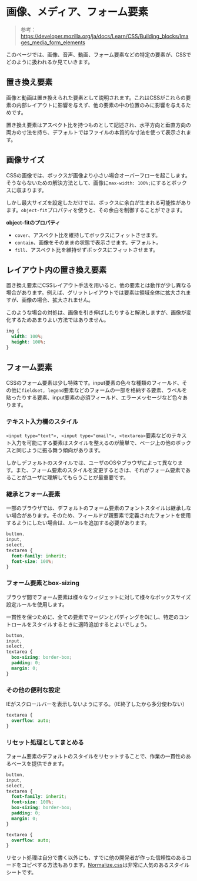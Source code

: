# 画像、メディア、フォーム要素

> 参考：https://developer.mozilla.org/ja/docs/Learn/CSS/Building_blocks/Images_media_form_elements

このページでは、画像、音声、動画、フォーム要素などの特定の要素が、CSSでどのように扱われるか見ていきます。

## 置き換え要素

画像と動画は置き換えられた要素として説明されます。これはCSSがこれらの要素の内部レイアウトに影響を与えず、他の要素の中の位置のみに影響を与えるためです。

置き換え要素はアスペクト比を持つものとして記述され、水平方向と垂直方向の両方の寸法を持ち、デフォルトではファイルの本質的な寸法を使って表示されます。

## 画像サイズ

CSSの画像では、ボックスが画像より小さい場合オーバーフローを起こします。そうならないための解決方法として、画像に`max-width: 100%;`にするとボックスに収まります。

しかし最大サイズを設定しただけでは、ボックスに余白が生まれる可能性があります。`object-fit`プロパティを使うと、その余白を制御することができます。

**object-fitのプロパティ**

- `cover`、アスペクト比を維持してボックスにフィットさせます。
- `contain`、画像をそのままの状態で表示させます。デフォルト。
- `fill`、アスペクト比を維持せずボックスにフィットさせます。

## レイアウト内の置き換え要素

置き換え要素にCSSレイアウト手法を用いると、他の要素とは動作が少し異なる場合があります。例えば、グリットレイアウトでは要素は領域全体に拡大されますが、画像の場合、拡大されません。

このような場合の対処は、画像を引き伸ばしたりすると解決しますが、画像が変化するためあまりよい方法ではありません。

```css
img {
  width: 100%;
  height: 100%;
}
```

## フォーム要素

CSSのフォーム要素は少し特殊です。input要素の色々な種類のフィールド、その他に`fieldset, legend`要素などのフォームの一部を格納する要素、ラベルを貼ったりする要素、input要素の必須フィールド、エラーメッセージなど色々あります。

### テキスト入力欄のスタイル

`<input type="text">, <input type="email">, <textarea>`要素などのテキスト入力を可能にする要素はスタイルを整えるのが簡単で、ページ上の他のボックスと同じように振る舞う傾向があります。

しかしデフォルトのスタイルでは、ユーザのOSやブラウザによって異なります。また、フォーム要素のスタイルを変更するときは、それがフォーム要素であることがユーザに理解してもらうことが最重要です。

### 継承とフォーム要素

一部のブラウザでは、デフォルトのフォーム要素のフォントスタイルは継承しない場合があります。そのため、フィールドが親要素で定義されたフォントを使用するようにしたい場合は、ルールを追加する必要があります。

```css
button,
input,
select,
textarea {
  font-family: inherit;
  font-size: 100%;
}
```

### フォーム要素とbox-sizing

ブラウザ間でフォーム要素は様々なウィジェットに対して様々なボックスサイズ設定ルールを使用します。

一貫性を保つために、全ての要素でマージンとパディングを0にし、特定のコントロールをスタイルするときに適時追加するとよいでしょう。

```css
button,
input,
select,
textarea {
  box-sizing: border-box;
  padding: 0;
  margin: 0;
}
```

### その他の便利な設定

IEがスクロールバーを表示しないようにする。（IE終了したから多分使わない）

```css
textarea {
  overflow: auto;
}
```

### リセット処理としてまとめる

フォーム要素のデフォルトのスタイルをリセットすることで、作業の一貫性のあるベースを提供できます。

```css
button,
input,
select,
textarea {
  font-family: inherit;
  font-size: 100%;
  box-sizing: border-box;
  padding: 0;
  margin: 0;
}

textarea {
  overflow: auto;
} 
```

リセット処理は自分で書く以外にも、すでに他の開発者が作った信頼性のあるコードをコピペする方法もあります。[Normalize.css](http://necolas.github.io/normalize.css/)は非常に人気のあるスタイルシートです。
